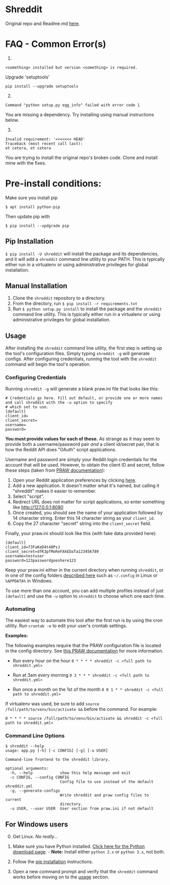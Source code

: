 # Shreddit

Original repo and Readme.md [here](https://github.com/x89/Shreddit).

# FAQ - Common Error(s)

1.

`<something> installed but version <something> is required.`

Upgrade 'setuptools'

`pip install --upgrade setuptools`

2.

`Command "python setup.py egg_info" failed with error code 1`

You are missing a dependency. Try installing using manual instructions below.

3.

```
Invalid requirement: '<<<<<<< HEAD'
Traceback (most recent call last):
et cetera, et cetera
```

You are trying to install the original repo's broken code. Clone and install mine with the fixes.

# Pre-install conditions:

Make sure you install pip

`$ apt install python-pip`

Then update pip with

`$ pip install --updgrade pip`

## Pip Installation

`$ pip install -U shreddit` will install the package and its dependencies, and it will add a `shreddit` command line
utility to your PATH. This is typically either run in a virtualenv or using administrative privileges for global
installation.

## Manual Installation

1. Clone the `shreddit` repository to a directory.
2. From the directory, run `$ pip install -r requirements.txt`
3. Run `$ python setup.py install` to install the package and the `shreddit` command line utility.  This is typically
   either run in a virtualenv or using administrative privileges for global installation.

## Usage

After installing the `shreddit` command line utility, the first step is setting up the tool's configuration files.
Simply typing `shreddit -g` will generate configs. After configuring credentials, running the tool with the `shreddit`
command will begin the tool's operation.

### Configuring Credentials

Running `shreddit -g` will generate a blank praw.ini file that looks like this:

```
# Credentials go here. Fill out default, or provide one or more names and call shreddit with the -u option to specify
# which set to use.
[default]
client_id=
client_secret=
username=
password=
```

**You must provide values for each of these.** As strange as it may seem to provide both a username/password pair *and*
a client id/secret pair, that is how the Reddit API does "OAuth" script applications.

Username and password are simply your Reddit login credentials for the account that will be used. However, to obtain the
client ID and secret, follow these steps (taken from 
[PRAW documentation](http://praw.readthedocs.io/en/latest/getting_started/authentication.html#script-application)):

1. Open your Reddit application preferences by clicking [here](https://www.reddit.com/prefs/apps/).
2. Add a new application. It doesn't matter what it's named, but calling it "shreddit" makes it easier to remember.
3. Select "script".
4. Redirect URL does not matter for script applications, so enter something like http://127.0.0.1:8080
5. Once created, you should see the name of your application followed by 14 character string. Enter this 14 character
   string as your `client_id`.
6. Copy the 27 character "secret" string into the `client_secret` field.

Finally, your praw.ini should look like this (with fake data provided here):

```
[default]
client_id=f3FaKeD4t40PsJ
client_secret=dfK3pfMoReFAkEDaTa123456789
username=testuser
password=123passwordgoeshere123
```

Keep your praw.ini either in the current directory when running `shreddit`, or in one of the config folders
[described here](http://praw.readthedocs.io/en/latest/getting_started/configuration/prawini.html) such as
`~/.config` in Linux or `%APPDATA%` in Windows.

To use more than one account, you can add multiple profiles instead of just `[default]` and use the `-u` option to 
`shreddit` to choose which one each time.

### Automating

The easiest way to automate this tool after the first run is by using the cron utility. Run `crontab -e` to edit your
user's crontab settings.

**Examples:**

The following examples require that the PRAW configuration file is located in the config directory. See [this PRAW
documentation](http://praw.readthedocs.io/en/latest/getting_started/configuration/prawini.html) for more information.

- Run every hour on the hour
        `0 * * * * shreddit -c <full path to shreddit.yml>`

- Run at 3am every morning
        `0 3 * * * shreddit -c <full path to shreddit.yml>`

- Run once a month on the 1st of the month
        `0 0 1 * * shreddit -c <full path to shreddit.yml>`

If virtualenv was used, be sure to add `source /full/path/to/venv/bin/activate &&` before the command. For example:

`0 * * * * source /full/path/to/venv/bin/activate && shreddit -c <full path to shreddit.yml>`

### Command Line Options

```
$ shreddit --help
usage: app.py [-h] [-c CONFIG] [-g] [-u USER]

Command-line frontend to the shreddit library.

optional arguments:
  -h, --help            show this help message and exit
  -c CONFIG, --config CONFIG
                        Config file to use instead of the default shreddit.yml
  -g, --generate-configs
                        Write shreddit and praw config files to current
                        directory.
  -u USER, --user USER  User section from praw.ini if not default
```

## For Windows users

0. Get Linux. *No really...*

1. Make sure you have Python installed.
   [Click here for the Python download page](https://www.python.org/downloads/).
        - **Note:** Install either `python 2.x` or `python 3.x`, not both.
2. Follow the [pip installation](#pip-installation) instructions.
3. Open a new command prompt and verify that the `shreddit` command works before moving on to the [usage](#usage)
   section.
